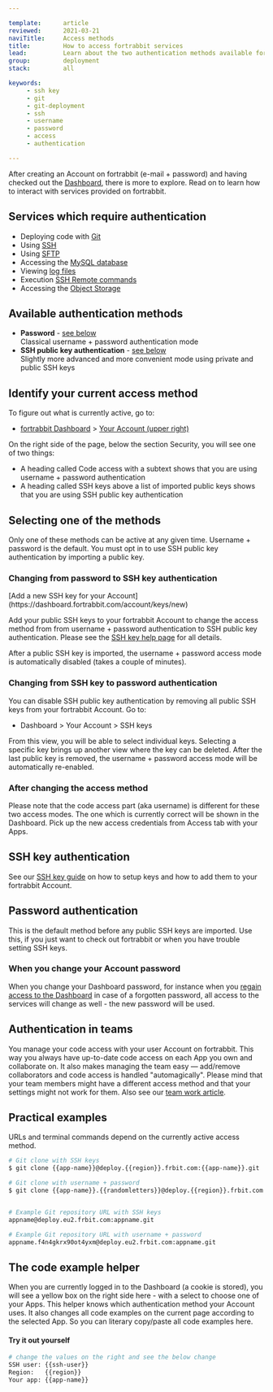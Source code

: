 ```yaml
---

template:      article
reviewed:      2021-03-21
naviTitle:     Access methods
title:         How to access fortrabbit services
lead:          Learn about the two authentication methods available for fortrabbit services.
group:         deployment
stack:         all

keywords:
     - ssh key
     - git
     - git-deployment
     - ssh
     - username
     - password
     - access
     - authentication

---
```


After creating an Account on fortrabbit (e-mail + password) and having checked out the [Dashboard](/dashboard), there is more to explore. Read on to learn how to interact with services provided on fortrabbit.

## Services which require authentication

* Deploying code with [Git](/git-deployment#toc-usage)
* Using [SSH](/ssh-uni)
* Using [SFTP](/sftp-uni)
* Accessing the [MySQL database](/mysql#toc-remote-mysql-access)
* Viewing [log files](/logging-uni)
* Execution [SSH Remote commands](/remote-ssh-execution-pro#toc-usage)
* Accessing the [Object Storage](/object-storage#toc-accessing-the-object-storage)

## Available authentication methods

* **Password**  - [see below](#toc-password-authentication)  
  Classical username + password authentication mode
* **SSH public key authentication** - [see below](#toc-ssh-key-authentication)  
  Slightly more advanced and more convenient mode using private and public SSH keys

## Identify your current access method

To figure out what is currently active, go to: 

+ [fortrabbit Dashboard](/dashboard) > [Your Account (upper right)](https://dashboard.fortrabbit.com/account)

On the right side of the page, below the section Security, you will see one of two things:

* A heading called Code access with a subtext shows that you are using username + password authentication
* A heading called SSH keys above a list of imported public keys shows that you are using SSH public key authentication


## Selecting one of the methods

Only one of these methods can be active at any given time. Username + password is the default. You must opt in to use SSH public key authentication by importing a public key.


### Changing from password to SSH key authentication

<div markdown="1" data-user="known">
[Add a new SSH key for your Account](https://dashboard.fortrabbit.com/account/keys/new)
</div>

Add your public SSH keys to your fortrabbit Account to change the access method from from username + password authentication to SSH public key authentication. Please see the [SSH key help page](/ssh-keys) for all details.

After a public SSH key is imported, the username + password access mode is automatically disabled (takes a couple of minutes).


### Changing from SSH key to password authentication

You can disable SSH public key authentication by removing all public SSH keys from your fortrabbit Account. Go to: 

* Dashboard > Your Account > SSH keys

From this view, you will be able to select individual keys. Selecting a specific key brings up another view where the key can be deleted. After the last public key is removed, the username + password access mode will be automatically re-enabled.


### After changing the access method

Please note that the code access part (aka username) is different for these two access modes. The one which is currently correct will be shown in the Dashboard. Pick up the new access credentials from Access tab with your Apps.


## SSH key authentication

See our [SSH key guide](ssh-keys) on how to setup keys and how to add them to your fortrabbit Account.


## Password authentication

This is the default method before any public SSH keys are imported. Use this, if you just want to check out fortrabbit or when you have trouble setting SSH keys.


### When you change your Account password

When you change your Dashboard password, for instance when you [regain access to the Dashboard](/dashboard#toc-regaining-access) in case of a forgotten password, all access to the services will change as well - the new password will be used.


## Authentication in teams

You manage your code access with your user Account on fortrabbit. This way you always have up-to-date code access on each App you own and collaborate on. It also makes managing the team easy — add/remove collaborators and code access is handled "automagically". Please mind that your team members might have a different access method and that your settings might not work for them. Also see our [team work article](/collaboration).


## Practical examples

URLs and terminal commands depend on the currently active access method.

```bash
# Git clone with SSH keys
$ git clone {{app-name}}@deploy.{{region}}.frbit.com:{{app-name}}.git

# Git clone with username + password
$ git clone {{app-name}}.{{randomletters}}@deploy.{{region}}.frbit.com:{{app-name}}.git


# Example Git repository URL with SSH keys
appname@deploy.eu2.frbit.com:appname.git

# Example Git repository URL with username + password
appname.f4n4gkrx90ot4yxm@deploy.eu2.frbit.com:appname.git
```

## The code example helper

When you are currently logged in to the Dashboard (a cookie is stored), you will see a yellow box on the right side here - with a select to choose one of your Apps. This helper knows which authentication method your Account uses. It also changes all code examples on the current page according to the selected App. So you can literary copy/paste all code examples here.


#### Try it out yourself

```bash
# change the values on the right and see the below change
SSH user: {{ssh-user}}
Region:   {{region}}
Your app: {{app-name}}
```
